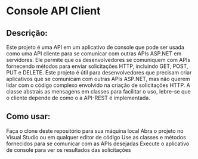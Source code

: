 # Console API Client

## Descrição: 
Este projeto é uma API em um aplicativo de console que pode ser usada como uma API cliente para se comunicar com outras APIs ASP.NET em servidores. Ele permite que os desenvolvedores se comuniquem com APIs fornecendo métodos para enviar solicitações HTTP, incluindo GET, POST, PUT e DELETE.
Este projeto é útil para desenvolvedores que precisam criar aplicativos que se comunicam com outras APIs ASP.NET, mas não querem lidar com o código complexo envolvido na criação de solicitações HTTP.
A classe abstrais as mensagens em classes para facilitar o uso, lebre-se que o cliente depende de como o a API-REST é implementada.


## Como usar:
Faça o clone deste repositório para sua máquina local
Abra o projeto no Visual Studio ou em qualquer editor de código
Use as classes e métodos fornecidos para se comunicar com as APIs desejadas
Execute o aplicativo de console para ver os resultados das solicitações